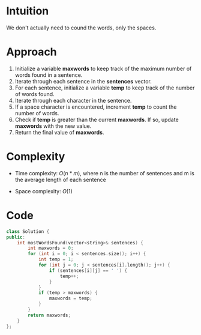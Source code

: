 # Intuition
We don't actually need to cound the words, only the spaces.

# Approach
1. Initialize a variable **maxwords** to keep track of the maximum number of words found in a sentence.
2. Iterate through each sentence in the **sentences** vector.
3. For each sentence, initialize a variable **temp** to keep track of the number of words found.
4. Iterate through each character in the sentence.
5. If a space character is encountered, increment **temp** to count the number of words.
6. Check if **temp** is greater than the current **maxwords**. If so, update **maxwords** with the new value.
7. Return the final value of **maxwords**.

# Complexity
- Time complexity:
$O(n*m)$, where n is the number of sentences and m is the average length of each sentence

- Space complexity:
$O(1)$

# Code
```c++
class Solution {
public:
    int mostWordsFound(vector<string>& sentences) {
        int maxwords = 0;
        for (int i = 0; i < sentences.size(); i++) {
            int temp = 1;
            for (int j = 0; j < sentences[i].length(); j++) {
                if (sentences[i][j] == ' ') {
                    temp++;
                }
            }
            if (temp > maxwords) {
                maxwords = temp;
            }
        }
        return maxwords;
    }
};
```